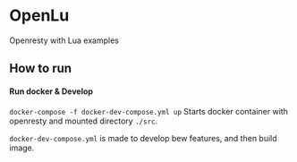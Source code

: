 # OpenLu

Openresty with Lua examples   

## How to run

#### Run docker & Develop
`docker-compose -f docker-dev-compose.yml up`
Starts docker container with openresty and mounted directory `./src`.

`docker-dev-compose.yml` is made to develop bew features, and then build image.